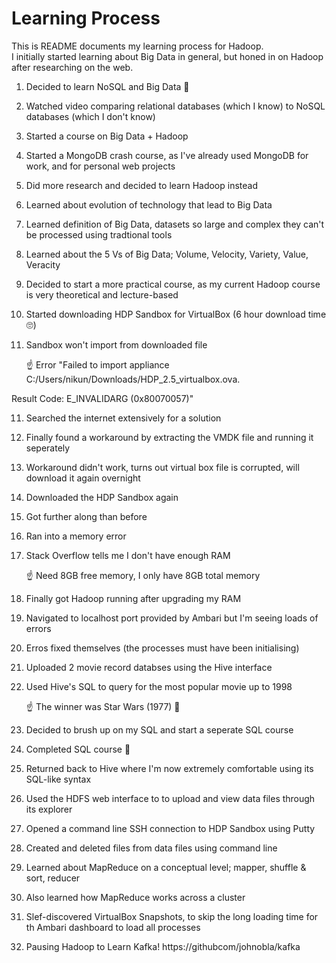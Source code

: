 # Learning Process
This is README documents my learning process for Hadoop.<br>
I initially started learning about Big Data in general, but honed in on Hadoop after researching on the web.

1. Decided to learn NoSQL and Big Data 🥳

2. Watched video comparing relational databases (which I know) to NoSQL databases (which I don't know)

3. Started a course on Big Data + Hadoop

3. Started a MongoDB crash course, as I've already used MongoDB for work, and for personal web projects

4. Did more research and decided to learn Hadoop instead

5. Learned about evolution of technology that lead to Big Data

6. Learned definition of Big Data, datasets so large and complex they can't be processed using tradtional tools

7. Learned about the 5 Vs of Big Data; Volume, Velocity, Variety, Value, Veracity

8. Decided to start a more practical course, as my current Hadoop course is very theoretical and lecture-based

9. Started downloading HDP Sandbox for VirtualBox (6 hour download time 🙄)

10. Sandbox won't import from downloaded file

    ☝ Error "Failed to import appliance C:/Users/nikun/Downloads/HDP_2.5_virtualbox.ova.

Result Code: E_INVALIDARG (0x80070057)"

11. Searched the internet extensively for a solution

12. Finally found a workaround by extracting the VMDK file and running it seperately

13. Workaround didn't work, turns out virtual box file is corrupted, will download it again overnight

13. Downloaded the HDP Sandbox again

13. Got further along than before

14. Ran into a memory error

15. Stack Overflow tells me I don't have enough RAM

    ☝ Need 8GB free memory, I only have 8GB total memory

16. Finally got Hadoop running after upgrading my RAM

17. Navigated to localhost port provided by Ambari but I'm seeing loads of errors

18. Erros fixed themselves (the processes must have been initialising)

19. Uploaded 2 movie record databses using the Hive interface

20.  Used Hive's SQL to query for the most popular movie up to 1998

     ☝ The winner was Star Wars (1977) 🎉

21. Decided to brush up on my SQL and start a seperate SQL course

21. Completed SQL course 🎉

22. Returned back to Hive where I'm now extremely comfortable using its SQL-like syntax

23. Used the HDFS web interface to to upload and view data files through its explorer

24. Opened a command line SSH connection to HDP Sandbox using Putty

25. Created and deleted files from data files using command line

26. Learned about MapReduce on a conceptual level; mapper, shuffle & sort, reducer

27. Also learned how MapReduce works across a cluster

28. Slef-discovered VirtualBox Snapshots, to skip the long loading time for th Ambari dashboard to load all processes

29. Pausing Hadoop to Learn Kafka! https://githubcom/johnobla/kafka
 
